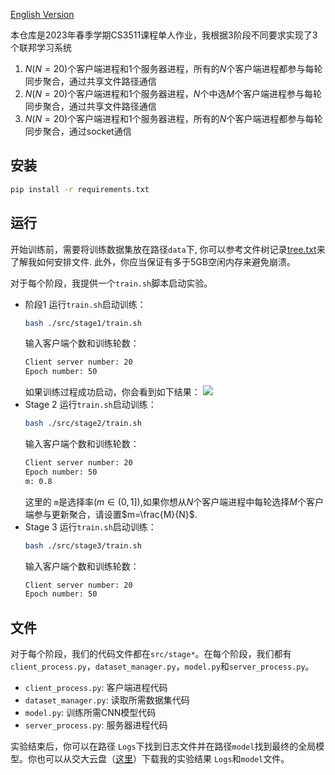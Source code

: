 [English Version](README.md)

本仓库是2023年春季学期CS3511课程单人作业，我根据3阶段不同要求实现了3个联邦学习系统
1. $N(N=20)$个客户端进程和1个服务器进程，所有的$N$个客户端进程都参与每轮同步聚合，通过共享文件路径通信
2. $N(N=20)$个客户端进程和1个服务器进程，$N$个中选$M$个客户端进程参与每轮同步聚合，通过共享文件路径通信
3. $N(N=20)$个客户端进程和1个服务器进程，所有的$N$个客户端进程都参与每轮同步聚合，通过socket通信

## 安装
```bash
pip install -r requirements.txt
```

## 运行
开始训练前，需要将训练数据集放在路径`data`下, 你可以参考文件树记录[tree.txt](tree.txt)来了解我如何安排文件. 此外，你应当保证有多于5GB空闲内存来避免崩溃。

对于每个阶段，我提供一个`train.sh`脚本启动实验。
- 阶段1
    运行`train.sh`启动训练：
    ```bash
    bash ./src/stage1/train.sh
    ```
    输入客户端个数和训练轮数：
    ```bash
    Client server number: 20
    Epoch number: 50
    ```
    如果训练过程成功启动，你会看到如下结果：
    ![](example.gif)
- Stage 2
    运行`train.sh`启动训练：
    ```bash
    bash ./src/stage2/train.sh
    ```
    输入客户端个数和训练轮数：
    ```bash
    Client server number: 20
    Epoch number: 50
    m: 0.8
    ```
    这里的 `m`是选择率($m\in(0,1]$),如果你想从$N$个客户端进程中每轮选择$M$个客户端参与更新聚合，请设置$m=\frac{M}{N}$.
- Stage 3
    运行`train.sh`启动训练：
    ```bash
    bash ./src/stage3/train.sh
    ```
    输入客户端个数和训练轮数：
    ```bash
    Client server number: 20
    Epoch number: 50
    ```
## 文件
对于每个阶段，我们的代码文件都在`src/stage*`。在每个阶段，我们都有`client_process.py`，`dataset_manager.py`，`model.py`和`server_process.py`。
- `client_process.py`: 客户端进程代码
- `dataset_manager.py`: 读取所需数据集代码
- `model.py`: 训练所需CNN模型代码
- `server_process.py`: 服务器进程代码

实验结束后，你可以在路径 `Logs`下找到日志文件并在路径`model`找到最终的全局模型。你也可以从交大云盘（[这里](https://jbox.sjtu.edu.cn/l/D1m5hr)）下载我的实验结果 `Logs`和`model`文件。